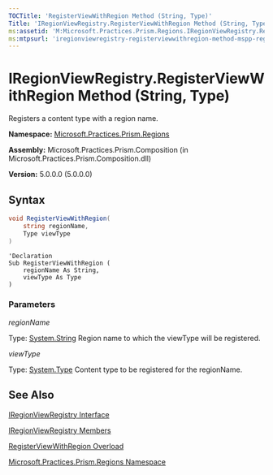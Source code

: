 ```yaml
---
TOCTitle: 'RegisterViewWithRegion Method (String, Type)'
Title: 'IRegionViewRegistry.RegisterViewWithRegion Method (String, Type) (Microsoft.Practices.Prism.Regions)'
ms:assetid: 'M:Microsoft.Practices.Prism.Regions.IRegionViewRegistry.RegisterViewWithRegion(System.String,System.Type)'
ms:mtpsurl: 'iregionviewregistry-registerviewwithregion-method-mspp-regions.md'
---
```


# IRegionViewRegistry.RegisterViewWithRegion Method (String, Type)

Registers a content type with a region name.

**Namespace:** [Microsoft.Practices.Prism.Regions](mspp-regions-namespace.md)

**Assembly:** Microsoft.Practices.Prism.Composition (in Microsoft.Practices.Prism.Composition.dll)

**Version:** 5.0.0.0 (5.0.0.0)
## Syntax
```C#
void RegisterViewWithRegion(
	string regionName,
	Type viewType
)
```

```VB
'Declaration
Sub RegisterViewWithRegion ( 
	regionName As String,
	viewType As Type
)
```
### Parameters

*regionName*
  
Type: [System.String](http://msdn.microsoft.com/en-us/library/s1wwdcbf)
Region name to which the viewType will be registered.

*viewType*  

Type: [System.Type](http://msdn.microsoft.com/en-us/library/42892f65)
Content type to be registered for the regionName.

## See Also
[IRegionViewRegistry Interface](iregionviewregistry-interface-mspp-regions.md)

[IRegionViewRegistry Members](https://msdn.microsoft.com/en-us/library/microsoft.practices.prism.regions.iregionviewregistry_members(v=pandp.50))

[RegisterViewWithRegion Overload](iregionviewregistry-registerviewwithregion-method-mspp-regions.md)

[Microsoft.Practices.Prism.Regions Namespace](mspp-regions-namespace.md)
